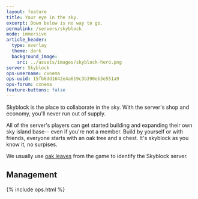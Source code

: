 ```yaml
---
layout: feature
title: Your eye in the sky.
excerpt: Down below is no way to go.
permalink: /servers/skyblock
mode: immersive
article_header:
  type: overlay
  theme: dark
  background_image:
    src: ../assets/images/skyblock-hero.png
server: Skyblock
ops-username: cxnema
ops-uuid: 15fb6dd1642e4a619c3b390eb3e551a9
ops-forum: cxnema
feature-buttons: false
---
```


Skyblock is the place to collaborate in the sky. With the server's shop and economy, you'll never run out of supply. 

All of the server's players can get started building and expanding their own sky island base-- even if you're not a member. Build by yourself or with friends, everyone starts with an oak tree and a chest. It's skyblock as you know it, no surpises. 

We usually use [oak leaves](https://minecraft.gamepedia.com/Leaves) from the game to identify the Skyblock server.

## Management
<div class="ops-section">
  {% include ops.html %}
</div>